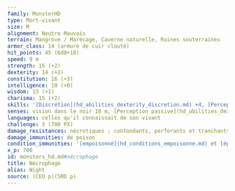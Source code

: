 ```yaml
---
family: MonsterHD
type: Mort-vivant
size: M
alignment: Neutre Mauvais
terrain: Mangrove / Marécage, Caverne naturelle, Ruines souterraines
armor_class: 14 (armure de cuir clouté)
hit_points: 45 (6d8+18)
speed: 9 m
strength: 15 (+2)
dexterity: 14 (+2)
constitution: 16 (+3)
intelligence: 10 (+0)
wisdom: 13 (+1)
charisma: 15 (+2)
skills: '[Discrétion](hd_abilities_dexterity_discretion.md) +4, [Perception](hd_abilities_wisdom_perception.md) +3'
senses: vision dans le noir 18 m, [Perception passive](hd_abilities_dexterity_perception_passive.md) 13
languages: celles qu'il connaissait de son vivant
challenge: 3 (700 PX)
damage_resistances: nécrotiques ; contondants, perforants et tranchants infligés par des attaques non-magiques qui ne sont pas en argent
damage_immunities: de poison
condition_immunities: '[empoisonné](hd_conditions_empoisonne.md) et [épuisé](hd_conditions_fatigue_et_epuisement.md)'
x_p: 700
id: monsters_hd.md#nécrophage
title: Nécrophage
alias: Wight
source: (CEO p)(SRD p)
---
```


